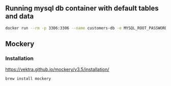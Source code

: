 ## Running mysql db container with default tables and data

```sh
docker run --rm -p 3306:3306 --name customers-db -e MYSQL_ROOT_PASSWORD=thecodecamp thecodecamp/customers-db
```

## Mockery

### Installation
https://vektra.github.io/mockery/v3.5/installation/

```bash
brew install mockery
```